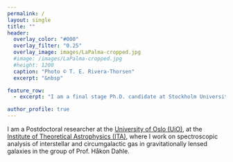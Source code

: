 ```yaml
---
permalink: / 
layout: single
title: ""
header:
  overlay_color: "#000"
  overlay_filter: "0.25"
  overlay_image: images/LaPalma-cropped.jpg
  #image: /images/LaPalma-cropped.jpg
  #height: 1200
  caption: "Photo © T. E. Rivera-Thorsen"
  excerpt: "&nbsp"

feature_row:
  - excerpt: "I am a final stage Ph.D. candidate at Stockholm University, dept. of Astronomy."

author_profile: true
---
```



<!--# About me-->

<!--![Me at the NOT](/images/MigVedNOT_crop.jpg){: .align-left}-->

I am a Postdoctoral researcher at the [University of Oslo
(UiO)](http://www.uio.no), at the [Institute of Theoretical Astrophysics (ITA)](http://www.astro.uio.no), where I work on spectroscopic analysis of interstellar and circumgalactic gas in gravitationally lensed galaxies in the group of Prof. Håkon Dahle. 
